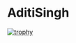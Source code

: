 # AditiSingh
[![trophy](https://github-profile-trophy.vercel.app/?username=aditisingh2912&theme=darkhub)](https://github.com/ryo-ma/github-profile-trophy)
